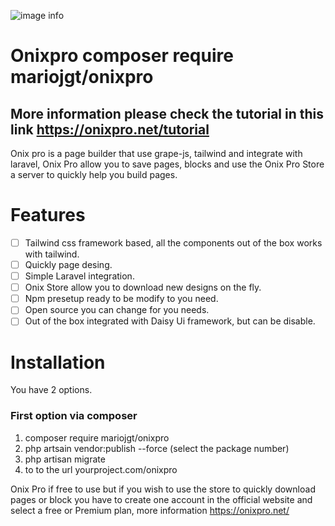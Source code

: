 ![image info](https://raw.githubusercontent.com/mariojgt/onixpro/master/Publish/Public/image/onixpro.png)

# Onixpro composer require mariojgt/onixpro

## More information please check the tutorial in this link https://onixpro.net/tutorial

Onix pro is a page builder that use grape-js, tailwind and integrate with laravel, Onix Pro allow you to save pages, blocks and use the Onix Pro Store a server to quickly help you build pages.

# Features

- [ ] Tailwind css framework based, all the components out of the box works with tailwind.
- [ ] Quickly page desing.
- [ ] Simple Laravel integration.
- [ ] Onix Store allow you to download new designs on the fly.
- [ ] Npm presetup ready to be modify to you need.
- [ ] Open source you can change for you needs.
- [ ] Out of the box integrated with Daisy Ui framework, but can be disable.

# Installation

You have 2 options.

### First option via composer

1. composer require mariojgt/onixpro
2. php artsain vendor:publish --force  (select the package number)
3. php artisan migrate
4. to to the url yourproject.com/onixpro

Onix Pro if free to use but if you wish to use the store to quickly download pages or block you have to create one account in the official website and select a free or Premium plan, more information https://onixpro.net/
